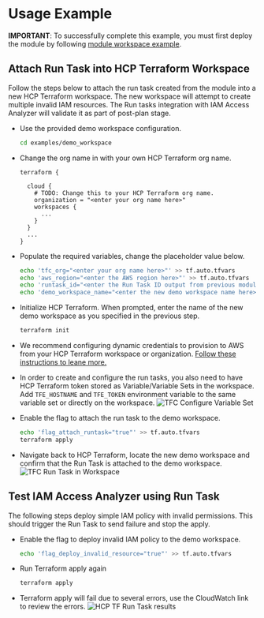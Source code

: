 # Usage Example

**IMPORTANT**: To successfully complete this example, you must first deploy the module by following [module workspace example](../module_workspace/README.md).

## Attach Run Task into HCP Terraform Workspace

Follow the steps below to attach the run task created from the module into a new HCP Terraform workspace. The new workspace will attempt to create multiple invalid IAM resources. The Run tasks integration with IAM Access Analyzer will validate it as part of post-plan stage.

* Use the provided demo workspace configuration.

  ```bash
  cd examples/demo_workspace
  ```

* Change the org name in with your own HCP Terraform org name.

  ```hcl
  terraform {

    cloud {
      # TODO: Change this to your HCP Terraform org name.
      organization = "<enter your org name here>"
      workspaces {
        ...
      }
    }
    ...
  }
  ```

* Populate the required variables, change the placeholder value below.

  ```bash
  echo 'tfc_org="<enter your org name here>"' >> tf.auto.tfvars
  echo 'aws_region="<enter the AWS region here>"' >> tf.auto.tfvars
  echo 'runtask_id="<enter the Run Task ID output from previous module deployment>"' >> tf.auto.tfvars
  echo 'demo_workspace_name="<enter the new demo workspace name here>"' >> tf.auto.tfvars
  ```

* Initialize HCP Terraform. When prompted, enter the name of the new demo workspace as you specified in the previous step.

  ```bash
  terraform init
  ```

* We recommend configuring dynamic credentials to provision to AWS from your HCP Terraform workspace or organization. [Follow these instructions to leane more.](https://developer.hashicorp.com/terraform/cloud-docs/workspaces/dynamic-provider-credentials/aws-configuration)

* In order to create and configure the run tasks, you also need to have HCP Terraform token stored as Variable/Variable Sets in the workspace. Add `TFE_HOSTNAME` and `TFE_TOKEN` environment variable to the same variable set or directly on the workspace. ![TFC Configure Variable Set](../diagram/TerraformCloud-VariableSets.png?raw=true "Configure HCP Terraform Variable Set")

* Enable the flag to attach the run task to the demo workspace.

   ```bash
   echo 'flag_attach_runtask="true"' >> tf.auto.tfvars
   terraform apply
   ```

* Navigate back to HCP Terraform, locate the new demo workspace and confirm that the Run Task is attached to the demo workspace. ![TFC Run Task in Workspace](../../diagram/TerraformCloud-RunTaskWorkspace.png?raw=true "Run Task attached to the demo workspace")

## Test IAM Access Analyzer using Run Task

The following steps deploy simple IAM policy with invalid permissions. This should trigger the Run Task to send failure and stop the apply.

* Enable the flag to deploy invalid IAM policy to the demo workspace.

  ```bash
  echo 'flag_deploy_invalid_resource="true"' >> tf.auto.tfvars
  ```

* Run Terraform apply again

  ```bash
  terraform apply
  ```

* Terraform apply will fail due to several errors, use the CloudWatch link to review the errors. ![HCP TF Run Task results](../../diagram/TerraformCloud-RunTaskOutput.png?raw=true "Run Task output with IAM Access Analyzer validation")
